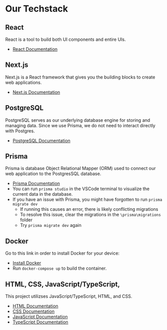 # Our Techstack

## React

React is a tool to build both UI components and entire UIs.

- [React Documentation](https://react.dev/learn)

## Next.js

Next.js is a React framework that gives you the building blocks to create web applications.

- [Next.js Documentation](https://nextjs.org/docs)

## PostgreSQL

PostgreSQL serves as our underlying database engine for storing and managing data. Since we use Prisma, we do not need to interact directly with Postgres.

- [PostgreSQL Documentation](https://www.postgresql.org/docs/current/)

## Prisma

Prisma is database Object Relational Mapper (ORM) used to connect our web application to the PostgresSQL database.

- [Prisma Documentation](https://www.prisma.io/docs)
- You can run `prisma studio` in the VSCode terminal to visualize the current data in the database.
- If you have an issue with Prisma, you might have forgotten to run `prisma migrate dev`
  - If running this causes an error, there is likely conflicting migrations
  - To resolve this issue, clear the migrations in the `\prisma\migrations` folder
  - Try `prisma migrate dev` again

## Docker

Go to this link in order to install Docker for your device:

- [Install Docker](https://docs.docker.com/get-started/get-docker/)
- Run `docker-compose up` to build the container.

## HTML, CSS, JavaScript/TypeScript,

This project utilizses JavaScript/TypeScript, HTML, and CSS.

- [HTML Documentation](https://developer.mozilla.org/en-US/docs/Web/HTML)
- [CSS Documentation](https://developer.mozilla.org/en-US/docs/Web/CSS)
- [JavaScript Documentation](https://developer.mozilla.org/en-US/docs/Web/JavaScript)
- [TypeScript Documentation](https://www.typescriptlang.org/docs/)
